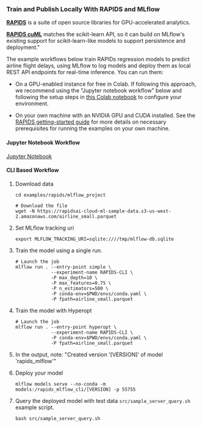 ### Train and Publish Locally With RAPIDS and MLflow
**[RAPIDS](https://rapids.ai/)** is a suite of open source libraries for GPU-accelerated analytics.

**[RAPIDS cuML](https://github.com/rapidsai/cuml)** matches the scikit-learn API, so it can build on MLflow's existing support for scikit-learn-like models to support
persistence and deployment."

The example workflows below train RAPIDs regression models to predict airline flight delays, using
MLflow to log models and deploy them as local REST API endpoints for real-time inference. You can run them:

* On a GPU-enabled instance for free in Colab. If following this approach, we recommend using the "Jupyter notebook workflow" below
and following the setup steps in [this Colab notebook](https://colab.research.google.com/drive/1rY7Ln6rEE1pOlfSHCYOVaqt8OvDO35J0#forceEdit=true&offline=true&sandboxMode=true) to configure your
environment.

* On your own machine with an NVIDIA GPU and CUDA installed. See the [RAPIDS getting-started guide](https://rapids.ai/start.html)
for more details on necessary prerequisites for running the examples on your own machine.

#### Jupyter Notebook Workflow

[Jupyter Notebook](notebooks/rapids_mlflow.ipynb)

#### CLI Based Workflow

1. Download data

   ```shell script
   cd examples/rapids/mlflow_project

   # Download the file
   wget -N https://rapidsai-cloud-ml-sample-data.s3-us-west-2.amazonaws.com/airline_small.parquet
   ```

1. Set MLflow tracking uri

   ```shell script
   export MLFLOW_TRACKING_URI=sqlite:////tmp/mlflow-db.sqlite
   ```

1. Train the model using a single run.

   ```shell script
   # Launch the job
   mlflow run . --entry-point simple \
                --experiment-name RAPIDS-CLI \
                -P max_depth=10 \
                -P max_features=0.75 \
                -P n_estimators=500 \
                -P conda-env=$PWD/envs/conda.yaml \
                -P fpath=airline_small.parquet
   ```

1. Train the model with Hyperopt

   ```shell script
   # Launch the job
   mlflow run . --entry-point hyperopt \
                --experiment-name RAPIDS-CLI \
                -P conda-env=$PWD/envs/conda.yaml \
                -P fpath=airline_small.parquet
   ```

1. In the output, note: "Created version '[VERSION]' of model 'rapids_mlflow'"

1. Deploy your model

   ```
   mlflow models serve --no-conda -m models:/rapids_mlflow_cli/[VERSION] -p 55755
   ```

1. Query the deployed model with test data `src/sample_server_query.sh` example script.

   ```
   bash src/sample_server_query.sh
   ```
